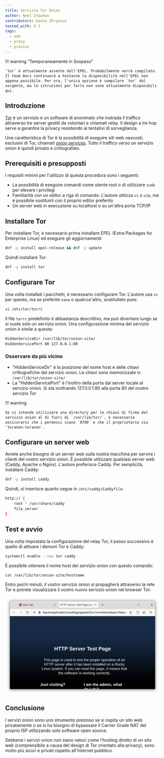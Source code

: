 ```yaml
---
title: Servizio Tor Onion
author: Neel Chauhan
contributors: Ganna Zhrynova
tested_with: 9.3
tags:
  - web
  - proxy
  - proxies
---
```


!!! warning “Temporaneamente in Sospeso”

```
`tor` è attualmente assente dall'EPEL. Probabilmente verrà compilato. Il team Docs continuerà a testarne la disponibilità nell'EPEL non appena possibile. Per ora, l'unica opzione è compilare `tor` dal sorgente, ma le istruzioni per farlo non sono attualmente disponibili qui.
```

## Introduzione

[Tor](https://www.torproject.org/) è un servizio e un software di anonimato che instrada il traffico attraverso tre server gestiti da volontari e chiamati relay. Il design a tre hop serve a garantire la privacy resistendo ai tentativi di sorveglianza.

Una caratteristica di Tor è la possibilità di eseguire siti web nascosti, esclusivi di Tor, chiamati [onion services](https://community.torproject.org/onion-services/). Tutto il traffico verso un servizio onion è quindi privato e crittografato.

## Prerequisiti e presupposti

I requisiti minimi per l'utilizzo di questa procedura sono i seguenti:

- La possibilità di eseguire comandi come utente root o di utilizzare `sudo` per elevare i privilegi
- Familiarità con un editor a riga di comando. L'autore utilizza `vi` o `vim`, ma è possibile sostituirli con il proprio editor preferito
- Un server web in esecuzione su localhost o su un'altra porta TCP/IP

## Installare Tor

Per installare Tor, è necessario prima installare EPEL (Extra Packages for Enterprise Linux) ed eseguire gli aggiornamenti:

```bash
dnf -y install epel-release && dnf -y update
```

Quindi installare Tor:

```bash
dnf -y install tor
```

## Configurare Tor

Una volta installati i pacchetti, è necessario configurare Tor. L'autore usa `vi` per questo, ma se preferite `nano` o qualcos'altro, sostituitelo pure:

```bash
vi /etc/tor/torrc
```

Il file `torrc` predefinito è abbastanza descrittivo, ma può diventare lungo se si vuole solo un servizio onion. Una configurazione minima del servizio onion è simile a questa:

```bash
HiddenServiceDir /var/lib/tor/onion-site/
HiddenServicePort 80 127.0.0.1:80
```

### Osservare da più vicino

- "HiddenServiceDir" è la posizione del nome host e delle chiavi crittografiche del servizio onion. Le chiavi sono memorizzate in `/var/lib/tor/onion-site/`
- La "HiddenServicePort" è l'inoltro della porta dal server locale al servizio onion. Si sta inoltrando 127.0.0.1:80 alla porta 80 del nostro servizio Tor

!!! warning

```
Se si intende utilizzare una directory per le chiavi di firma del servizio onion al di fuori di `/var/lib/tor/`, è necessario assicurarsi che i permessi siano `0700` e che il proprietario sia `toranon:toranon`.
```

## Configurare un server web

Avrete anche bisogno di un server web sulla nostra macchina per servire i clienti del vostro servizio onion. È possibile utilizzare qualsiasi server web (Caddy, Apache o Nginx). L'autore preferisce Caddy. Per semplicità, installare Caddy:

```bash
dnf -y install caddy
```

Quindi, si inserisce quanto segue in `/etc/caddy/Caddyfile`:

```bash
http:// {
    root * /usr/share/caddy
    file_server
}
```

## Test e avvio

Una volta impostata la configurazione del relay Tor, il passo successivo è quello di attivare i demoni Tor e Caddy:

```bash
systemctl enable --now tor caddy
```

È possibile ottenere il nome host del servizio onion con questo comando:

```bash
cat /var/lib/tor/onion-site/hostname
```

Entro pochi minuti, il vostro servizio onion si propagherà attraverso la rete Tor e potrete visualizzare il vostro nuovo servizio onion nel browser Tor:

![Tor Browser showing our Onion Service](../images/onion_service.png)

## Conclusione

I servizi onion sono uno strumento prezioso se si ospita un sito web privatamente o se si ha bisogno di bypassare il Carrier Grade NAT del proprio ISP utilizzando solo software open source.

Sebbene i servizi onion non siano veloci come l'hosting diretto di un sito web (comprensibile a causa del design di Tor orientato alla privacy), sono molto più sicuri e privati rispetto all'Internet pubblico.
